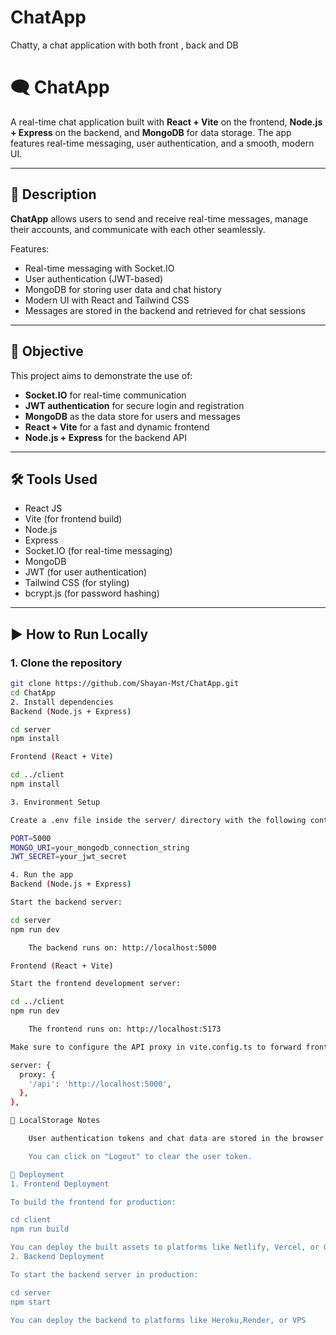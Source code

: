 # ChatApp
Chatty, a chat application with both front , back and DB

# 🗨️ ChatApp

A real-time chat application built with **React + Vite** on the frontend, **Node.js + Express** on the backend, and **MongoDB** for data storage. The app features real-time messaging, user authentication, and a smooth, modern UI.

---

## 📄 Description

**ChatApp** allows users to send and receive real-time messages, manage their accounts, and communicate with each other seamlessly.

Features:
- Real-time messaging with Socket.IO
- User authentication (JWT-based)
- MongoDB for storing user data and chat history
- Modern UI with React and Tailwind CSS
- Messages are stored in the backend and retrieved for chat sessions

---

## 🎯 Objective

This project aims to demonstrate the use of:
- **Socket.IO** for real-time communication
- **JWT authentication** for secure login and registration
- **MongoDB** as the data store for users and messages
- **React + Vite** for a fast and dynamic frontend
- **Node.js + Express** for the backend API

---

## 🛠️ Tools Used

- React JS  
- Vite (for frontend build)  
- Node.js  
- Express  
- Socket.IO (for real-time messaging)  
- MongoDB  
- JWT (for user authentication)  
- Tailwind CSS (for styling)  
- bcrypt.js (for password hashing)

---

## ▶️ How to Run Locally

### 1. Clone the repository

```bash
git clone https://github.com/Shayan-Mst/ChatApp.git
cd ChatApp
2. Install dependencies
Backend (Node.js + Express)

cd server
npm install

Frontend (React + Vite)

cd ../client
npm install

3. Environment Setup

Create a .env file inside the server/ directory with the following content:

PORT=5000
MONGO_URI=your_mongodb_connection_string
JWT_SECRET=your_jwt_secret

4. Run the app
Backend (Node.js + Express)

Start the backend server:

cd server
npm run dev

    The backend runs on: http://localhost:5000

Frontend (React + Vite)

Start the frontend development server:

cd ../client
npm run dev

    The frontend runs on: http://localhost:5173

Make sure to configure the API proxy in vite.config.ts to forward frontend API requests to the backend:

server: {
  proxy: {
    '/api': 'http://localhost:5000',
  },
},

🧪 LocalStorage Notes

    User authentication tokens and chat data are stored in the browser's localStorage.

    You can click on "Logout" to clear the user token.

🚀 Deployment
1. Frontend Deployment

To build the frontend for production:

cd client
npm run build

You can deploy the built assets to platforms like Netlify, Vercel, or GitHub Pages.
2. Backend Deployment

To start the backend server in production:

cd server
npm start

You can deploy the backend to platforms like Heroku,Render, or VPS
